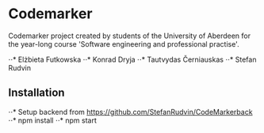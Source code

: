 # Codemarker

Codemarker project created by students of the University of Aberdeen for the year-long course 'Software engineering and professional practise'.

⋅⋅* Elżbieta Futkowska
⋅⋅* Konrad Dryja
⋅⋅* Tautvydas Černiauskas
⋅⋅* Stefan Rudvin

## Installation
⋅⋅* Setup backend from https://github.com/StefanRudvin/CodeMarkerback
⋅⋅* npm install 
⋅⋅* npm start
